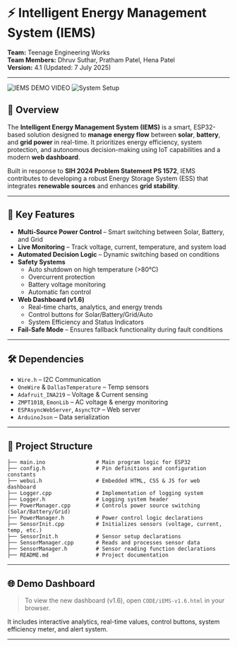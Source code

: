# ⚡ Intelligent Energy Management System (IEMS)

**Team:** Teenage Engineering Works  
**Team Members:** Dhruv Suthar, Pratham Patel, Hena Patel  
**Version:** 4.1 (Updated: 7 July 2025)

---

![IEMS DEMO VIDEO](https://github.com/user-attachments/assets/54c72df2-a1fb-4397-b787-678a62b644d6)
![System Setup](https://github.com/user-attachments/assets/a58d535c-6a1e-41c2-97d7-b3b1842e2a3c)

## 🚀 Overview

The **Intelligent Energy Management System (IEMS)** is a smart, ESP32-based solution designed to **manage energy flow** between **solar**, **battery**, and **grid power** in real-time. It prioritizes energy efficiency, system protection, and autonomous decision-making using IoT capabilities and a modern **web dashboard**.

Built in response to **SIH 2024 Problem Statement PS 1572**, IEMS contributes to developing a robust Energy Storage System (ESS) that integrates **renewable sources** and enhances **grid stability**.

---

## 🧠 Key Features

- **Multi-Source Power Control** – Smart switching between Solar, Battery, and Grid
- **Live Monitoring** – Track voltage, current, temperature, and system load
- **Automated Decision Logic** – Dynamic switching based on conditions
- **Safety Systems**  
  - Auto shutdown on high temperature (>80°C)  
  - Overcurrent protection  
  - Battery voltage monitoring  
  - Automatic fan control
- **Web Dashboard (v1.6)**  
  - Real-time charts, analytics, and energy trends  
  - Control buttons for Solar/Battery/Grid/Auto  
  - System Efficiency and Status Indicators
- **Fail-Safe Mode** – Ensures fallback functionality during fault conditions

---

## 🛠️ Dependencies

- `Wire.h` – I2C Communication  
- `OneWire` & `DallasTemperature` – Temp sensors  
- `Adafruit_INA219` – Voltage & Current sensing  
- `ZMPT101B`, `EmonLib` – AC voltage & energy monitoring  
- `ESPAsyncWebServer`, `AsyncTCP` – Web server  
- `ArduinoJson` – Data serialization

---

## 📂 Project Structure
```
├── main.ino                # Main program logic for ESP32
├── config.h                # Pin definitions and configuration constants
├── webui.h                 # Embedded HTML, CSS & JS for web dashboard
├── Logger.cpp              # Implementation of logging system
├── Logger.h                # Logging system header
├── PowerManager.cpp        # Controls power source switching (Solar/Battery/Grid)
├── PowerManager.h          # Power control logic declarations
├── SensorInit.cpp          # Initializes sensors (voltage, current, temp, etc.)
├── SensorInit.h            # Sensor setup declarations
├── SensorManager.cpp       # Reads and processes sensor data
├── SensorManager.h         # Sensor reading function declarations
├── README.md               # Project documentation

```

---

## 🌐 Demo Dashboard

> To view the new dashboard (v1.6), open `CODE/iEMS-v1.6.html` in your browser.

It includes interactive analytics, real-time values, control buttons, system efficiency meter, and alert system.

---
